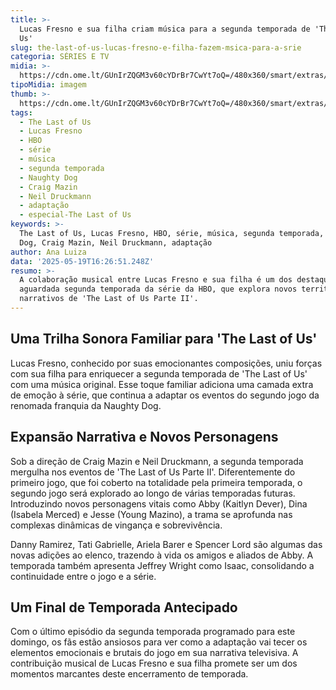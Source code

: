 ```yaml
---
title: >-
  Lucas Fresno e sua filha criam música para a segunda temporada de 'The Last of
  Us'
slug: the-last-of-us-lucas-fresno-e-filha-fazem-msica-para-a-srie
categoria: SÉRIES E TV
midia: >-
  https://cdn.ome.lt/GUnIrZQGM3v60cYDrBr7CwYt7oQ=/480x360/smart/extras/conteudos/omelete_THUMB_-_2025-05-19T130032.601.png
tipoMidia: imagem
thumb: >-
  https://cdn.ome.lt/GUnIrZQGM3v60cYDrBr7CwYt7oQ=/480x360/smart/extras/conteudos/omelete_THUMB_-_2025-05-19T130032.601.png
tags:
  - The Last of Us
  - Lucas Fresno
  - HBO
  - série
  - música
  - segunda temporada
  - Naughty Dog
  - Craig Mazin
  - Neil Druckmann
  - adaptação
  - especial-The Last of Us
keywords: >-
  The Last of Us, Lucas Fresno, HBO, série, música, segunda temporada, Naughty
  Dog, Craig Mazin, Neil Druckmann, adaptação
author: Ana Luiza
data: '2025-05-19T16:26:51.248Z'
resumo: >-
  A colaboração musical entre Lucas Fresno e sua filha é um dos destaques da
  aguardada segunda temporada da série da HBO, que explora novos territórios
  narrativos de 'The Last of Us Parte II'.
---
```


## Uma Trilha Sonora Familiar para 'The Last of Us' 

<blockquote class="twitter-tweet"><a href="https://twitter.com/user/status/1924482378883367150"></a></blockquote>

Lucas Fresno, conhecido por suas emocionantes composições, uniu forças com sua filha para enriquecer a segunda temporada de 'The Last of Us' com uma música original. Esse toque familiar adiciona uma camada extra de emoção à série, que continua a adaptar os eventos do segundo jogo da renomada franquia da Naughty Dog. 

## Expansão Narrativa e Novos Personagens 

Sob a direção de Craig Mazin e Neil Druckmann, a segunda temporada mergulha nos eventos de 'The Last of Us Parte II'. Diferentemente do primeiro jogo, que foi coberto na totalidade pela primeira temporada, o segundo jogo será explorado ao longo de várias temporadas futuras. Introduzindo novos personagens vitais como Abby (Kaitlyn Dever), Dina (Isabela Merced) e Jesse (Young Mazino), a trama se aprofunda nas complexas dinâmicas de vingança e sobrevivência. 

Danny Ramirez, Tati Gabrielle, Ariela Barer e Spencer Lord são algumas das novas adições ao elenco, trazendo à vida os amigos e aliados de Abby. A temporada também apresenta Jeffrey Wright como Isaac, consolidando a continuidade entre o jogo e a série. 

## Um Final de Temporada Antecipado 

Com o último episódio da segunda temporada programado para este domingo, os fãs estão ansiosos para ver como a adaptação vai tecer os elementos emocionais e brutais do jogo em sua narrativa televisiva. A contribuição musical de Lucas Fresno e sua filha promete ser um dos momentos marcantes deste encerramento de temporada.
